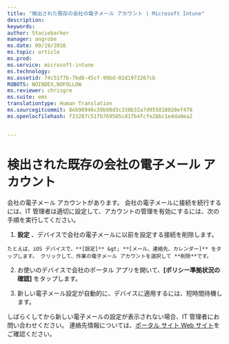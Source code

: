 ```yaml
---
title: "検出された既存の会社の電子メール アカウント | Microsoft Intune"
description: 
keywords: 
author: Staciebarker
manager: angrobe
ms.date: 09/19/2016
ms.topic: article
ms.prod: 
ms.service: microsoft-intune
ms.technology: 
ms.assetid: 74c51f7b-7bd8-45cf-99bd-02d1972267cb
ROBOTS: NOINDEX,NOFOLLOW
ms.reviewer: chrisgre
ms.suite: ems
translationtype: Human Translation
ms.sourcegitcommit: 8eb98946c39b98d3c338b32a7d955818020ef478
ms.openlocfilehash: f33287c51fb769505cd1fb4fcfe2bbc1e4da0ea2


---
```


# 検出された既存の会社の電子メール アカウント
会社の電子メール アカウントがあります。 会社の電子メールに接続を続行するには、IT 管理者は適切に設定して、アカウントの管理を有効にするには、次の手順を実行してください。

1.   **設定** 、デバイスで会社の電子メールに以前を設定する接続を削除します。

    たとえば、iOS デバイスで、**[設定]** &gt; **[メール、連絡先、カレンダー]** をタップします。 クリックして、作業の電子メール アカウントを選択して **削除**です。

2.  お使いのデバイスで会社のポータル アプリを開いて、**[ポリシー準拠状況の確認]** をタップします。

3.  新しい電子メール設定が自動的に、デバイスに適用するには、短時間待機します。

しばらくしてから新しい電子メールの設定が表示されない場合、IT 管理者にお問い合わせください。 連絡先情報については、[ポータル サイト Web サイト](http://portal.manage.microsoft.com)をご確認ください。



<!--HONumber=Oct16_HO2-->


